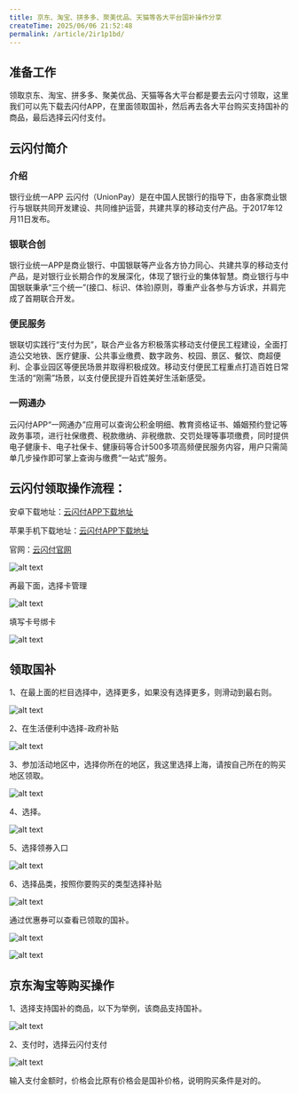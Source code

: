 ```yaml
---
title: 京东、淘宝、拼多多、聚美优品、天猫等各大平台国补操作分享
createTime: 2025/06/06 21:52:48
permalink: /article/2ir1p1bd/
---
```


## 准备工作
领取京东、淘宝、拼多多、聚美优品、天猫等各大平台都是要去云闪寸领取，这里我们可以先下载去闪付APP，在里面领取国补，然后再去各大平台购买支持国补的商品，最后选择云闪付支付。

## 云闪付简介

### 介绍

银行业统一APP
云闪付（UnionPay）是在中国人民银行的指导下，由各家商业银行与银联共同开发建设、共同维护运营，共建共享的移动支付产品。于2017年12月11日发布。

### 银联合创
银行业统一APP是商业银行、中国银联等产业各方协力同心、共建共享的移动支付产品，是对银行业长期合作的发展深化，体现了银行业的集体智慧。商业银行与中国银联秉承“三个统一”(接口、标识、体验)原则，尊重产业各参与方诉求，并肩完成了首期联合开发。

### 便民服务
银联切实践行“支付为民”，联合产业各方积极落实移动支付便民工程建设，全面打造公交地铁、医疗健康、公共事业缴费、数字政务、校园、景区、餐饮、商超便利、企事业园区等便民场景并取得积极成效。移动支付便民工程重点打造百姓日常生活的“刚需”场景，以支付便民提升百姓美好生活新感受。

### 一网通办
云闪付APP“一网通办”应用可以查询公积金明细、教育资格证书、婚姻预约登记等政务事项，进行社保缴费、税款缴纳、非税缴款、交罚处理等事项缴费，同时提供电子健康卡、电子社保卡、健康码等合计500多项高频便民服务内容，用户只需简单几步操作即可掌上查询与缴费“一站式”服务。

## 云闪付领取操作流程：

安卓下载地址：[云闪付APP下载地址](https://pan.quark.cn/s/dc8b3d01727c)

苹果手机下载地址：[云闪付APP下载地址](https://apps.apple.com/cn/app/%E4%BA%91%E9%97%AA%E4%BB%98-%E9%93%B6%E8%A1%8C%E4%B8%9A%E7%BB%9F%E4%B8%80%E7%A7%BB%E5%8A%A8%E6%94%AF%E4%BB%98app/id600273928)

官网：[云闪付官网](https://youhui.95516.com/hybrid_v3/html/help/download.html)

![alt text](1.png)

再最下面，选择卡管理

![alt text](2.jpg)

填写卡号绑卡

![alt text](3.jpg)

## 领取国补

1、在最上面的栏目选择中，选择更多，如果没有选择更多，则滑动到最右则。

![alt text](4.jpg)

2、在生活便利中选择-政府补贴

![alt text](5.jpg)

3、参加活动地区中，选择你所在的地区，我这里选择上海，请按自己所在的购买地区领取。

![alt text](6.jpg)

4、选择。

![alt text](7.jpg)

5、选择领券入口

![alt text](8.jpg)

6、选择品类，按照你要购买的类型选择补贴

![alt text](9.jpg)

通过优惠券可以查看已领取的国补。

![alt text](10.jpg)

![alt text](11.jpg)


## 京东淘宝等购买操作

1、选择支持国补的商品，以下为举例，该商品支持国补。

![alt text](21.jpg)

2、支付时，选择云闪付支付

![alt text](22.jpg)

输入支付金额时，价格会比原有价格会是国补价格，说明购买条件是对的。